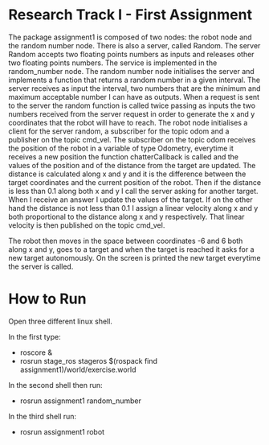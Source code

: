 # Research Track I - First Assignment

The package assignment1 is composed of two nodes: the robot node and the random number node. There is also a server, called Random.
The server Random accepts two floating points numbers as inputs and releases other two floating points numbers. 
The service is implemented in the random_number node.
The random number node initialises the server and implements a function that returns a random number in a given interval. The server receives as input the interval, two numbers that are the minimum and maximum acceptable number I can have as outputs.
When a request is sent to the server the random function is called twice passing as inputs the two numbers received from the server request in order to generate the x and y coordinates that the robot will have to reach. 
The robot node initialises a client for the server random, a subscriber for the topic odom and a publisher on the topic cmd_vel.
The subscriber on the topic odom receives the position of the robot in a variable of type Odometry, everytime it receives a new position the function chatterCallback is called and the values of the position and of the distance from the target are updated. The distance is calculated along x and y and it is the difference between the target coordinates and the current position of the robot. Then if the distance is less than 0.1 along both x and y I call the server asking for another target. When I receive an answer I update the values of the target. If on the other hand the distance is not less than 0.1 I assign a linear velocity along x and y both proportional to the distance along x and y respectively. That linear velocity is then published on the topic cmd_vel. 

The robot then moves in the space between coordinates -6 and 6 both along x and y, goes to a target and when the target is reached it asks for a new target autonomously. On the screen is printed the new target everytime the server is called.

# How to Run

Open three different linux shell.

In the first type:
- roscore &
- rosrun stage_ros stageros $(rospack find assignment1)/world/exercise.world

In the second shell then run:
- rosrun assignment1 random_number

In the third shell run:
- rosrun assignment1 robot

